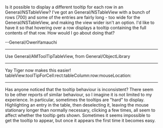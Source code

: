 

Is it possible to display a different tooltip for each row in an General/NSTableView? I've got an General/NSTableView with a bunch of rows (700) and some of the entries are fairly long - too wide for the General/NSTableView, and making the view wider isn't an option. I'd like to have it so that hovering over a row displays a tooltip containing the full contents of that row. How would I go about doing that?

--General/OwenYamauchi

----

Use General/AMToolTipTableView, from General/ObjectLibrary

----

Yay Tiger now makes this easier!     tableView:toolTipForCell:rect:tableColumn:row:mouseLocation:

----

Has anyone noticed that the tooltip behaviour is inconsistent? There seem to be other reports of similar behaviour, so I imagine it is not limited to my experience. In particular, sometimes the tooltips are "hard" to display. Highlighting an entry in the table, then deselecting it, leaving the mouse stationary longer than normally necessary, clicking a few times, all seem to affect whether the tooltip gets shown. Sometimes it seems impossible to get the tooltip to appear, but once it appears the first time it becomes easy.